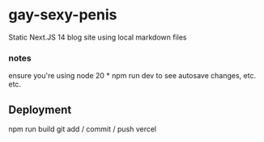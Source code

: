 # gay-sexy-penis
 Static Next.JS 14 blog site using local markdown files

### notes
ensure you're using node 20 * 
npm run dev to see autosave changes, etc. etc. 

## Deployment
npm run build
git add / commit / push 
vercel
